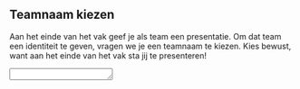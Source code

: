 ## Teamnaam kiezen

Aan het einde van het vak geef je als team een presentatie. Om dat team een identiteit te geven, vragen we je een teamnaam te kiezen. Kies bewust, want aan het einde van het vak sta jij te presenteren!

<textarea name="form[q1]" rows="1" required></textarea>